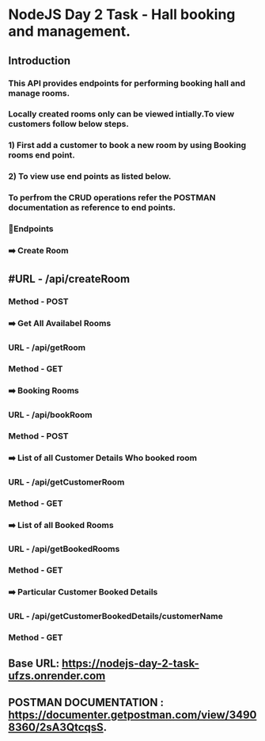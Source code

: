 # NodeJS Day 2 Task - Hall booking and management.

## Introduction

### This API provides endpoints for performing booking hall and manage rooms.

### Locally created rooms only can be viewed intially.To view customers follow below steps.

### 1) First add a customer to book a new room by using Booking rooms end point.

### 2) To view use end points as listed below.

### To perfrom the CRUD operations refer the POSTMAN documentation as reference to end points.

### 🔖Endpoints
### ➡️ Create Room
## #URL - /api/createRoom
### Method - POST

### ➡️ Get All Availabel Rooms
### URL - /api/getRoom
### Method - GET

### ➡️ Booking Rooms
### URL - /api/bookRoom
### Method - POST

### ➡️ List of all Customer Details Who booked room
### URL - /api/getCustomerRoom
### Method - GET

### ➡️ List of all Booked Rooms
### URL - /api/getBookedRooms
### Method - GET

### ➡️ Particular Customer Booked Details
### URL - /api/getCustomerBookedDetails/customerName
### Method - GET


## Base URL: https://nodejs-day-2-task-ufzs.onrender.com

## POSTMAN DOCUMENTATION : https://documenter.getpostman.com/view/34908360/2sA3QtcqsS.
